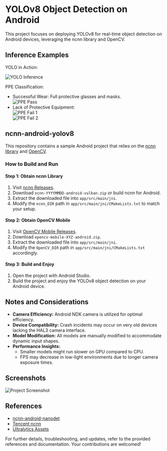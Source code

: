 
<html>

<body>

  <h1>YOLOv8 Object Detection on Android</h1>


  <p>This project focuses on deploying YOLOv8 for real-time object detection on Android devices, leveraging the ncnn library and OpenCV.</p>

  <h2>Inference Examples</h2>

  <div>
    <p>YOLO in Action:</p>
    <div>
      <img src="image/inference_yolo_detect.jpg" alt="YOLO Inference">
    </div>
  </div>
  <div>
    <p>PPE Classification:</p>
    <ul>
      <li>Successful Wear: Full protective glasses and masks.
        <div>
          <img src="image/ppe-pass.jpg" alt="PPE Pass">
        </div>
      </li>
      <li>Lack of Protective Equipment:
        <div>
          <img src="image/ppe-fail.jpg" alt="PPE Fail 1">
        </div>
        <div>
          <img src="image/ppe-fail-2.jpg" alt="PPE Fail 2">
        </div>
      </li>
    </ul>
  </div>

  <h2>ncnn-android-yolov8</h2>

  <p>This repository contains a sample Android project that relies on the <a href="https://github.com/Tencent/ncnn">ncnn library</a> and <a href="https://github.com/nihui/opencv-mobile">OpenCV</a>.</p>

  <h3>How to Build and Run</h3>

  <h4>Step 1: Obtain ncnn Library</h4>

  <ol>
    <li>Visit <a href="https://github.com/Tencent/ncnn/releases">ncnn Releases</a>.</li>
    <li>Download <code>ncnn-YYYYMMDD-android-vulkan.zip</code> or build ncnn for Android.</li>
    <li>Extract the downloaded file into <code>app/src/main/jni</code>.</li>
    <li>Modify the <code>ncnn_DIR</code> path in <code>app/src/main/jni/CMakeLists.txt</code> to match your setup.</li>
  </ol>

  <h4>Step 2: Obtain OpenCV Mobile</h4>

  <ol>
    <li>Visit <a href="https://github.com/nihui/opencv-mobile">OpenCV Mobile Releases</a>.</li>
    <li>Download <code>opencv-mobile-XYZ-android.zip</code>.</li>
    <li>Extract the downloaded file into <code>app/src/main/jni</code>.</li>
    <li>Modify the <code>OpenCV_DIR</code> path in <code>app/src/main/jni/CMakeLists.txt</code> accordingly.</li>
  </ol>

  <h4>Step 3: Build and Enjoy</h4>

  <ol>
    <li>Open the project with Android Studio.</li>
    <li>Build the project and enjoy the YOLOv8 object detection on your Android device.</li>
  </ol>

  <h2>Notes and Considerations</h2>

  <ul>
    <li><strong>Camera Efficiency:</strong> Android NDK camera is utilized for optimal efficiency.</li>
    <li><strong>Device Compatibility:</strong> Crash incidents may occur on very old devices lacking the HAL3 camera
      interface.</li>
    <li><strong>Model Modification:</strong> All models are manually modified to accommodate dynamic input shapes.</li>
    <li><strong>Performance Insights:</strong>
      <ul>
        <li>Smaller models might run slower on GPU compared to CPU.</li>
        <li>FPS may decrease in low-light environments due to longer camera exposure times.</li>
      </ul>
    </li>
  </ul>

  <h2>Screenshots</h2>

  <img src="image/screenshot.jpg" alt="Project Screenshot">

  <h2>References</h2>

  <ul>
    <li><a href="https://github.com/nihui/ncnn-android-nanodet">ncnn-android-nanodet</a></li>
    <li><a href="https://github.com/Tencent/ncnn">Tencent ncnn</a></li>
    <li><a href="https://github.com/ultralytics/assets/releases/tag/v0.0.0">Ultralytics Assets</a></li>
  </ul>

  <p>For further details, troubleshooting, and updates, refer to the provided references and documentation. Your contributions are welcomed!</p>

</body>

</html>
